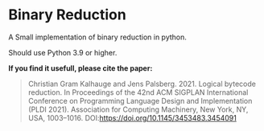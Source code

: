 # Binary Reduction

A Small implementation of binary reduction in python.

Should use Python 3.9 or higher.

**If you find it usefull, please cite the paper:**

> Christian Gram Kalhauge and Jens Palsberg. 2021. Logical bytecode reduction. In
> Proceedings of the 42nd ACM SIGPLAN International Conference on Programming
> Language Design and Implementation (PLDI 2021). Association for Computing
> Machinery, New York, NY, USA, 1003–1016.
> DOI:https://doi.org/10.1145/3453483.3454091


